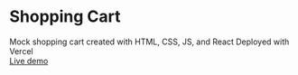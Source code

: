 # Shopping Cart

Mock shopping cart created with HTML, CSS, JS, and React
Deployed with Vercel  
[Live demo](https://shopping-cart-puce-psi.vercel.app/)
